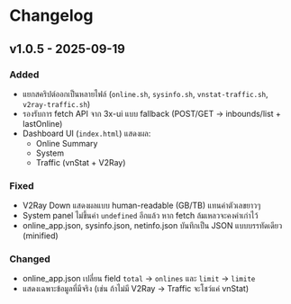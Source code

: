 # Changelog

## v1.0.5 - 2025-09-19
### Added
- แยกสคริปต์ออกเป็นหลายไฟล์ (`online.sh`, `sysinfo.sh`, `vnstat-traffic.sh`, `v2ray-traffic.sh`)
- รองรับการ fetch API จาก 3x-ui แบบ fallback (POST/GET → inbounds/list + lastOnline)
- Dashboard UI (`index.html`) แสดงผล:
  - Online Summary
  - System
  - Traffic (vnStat + V2Ray)

### Fixed
- V2Ray Down แสดงผลแบบ human-readable (GB/TB) แทนค่าตัวเลขยาวๆ
- System panel ไม่ขึ้นค่า `undefined` อีกแล้ว หาก fetch ล้มเหลวจะคงค่าเก่าไว้
- online_app.json, sysinfo.json, netinfo.json บันทึกเป็น JSON แบบบรรทัดเดียว (minified)

### Changed
- online_app.json เปลี่ยน field `total` → `onlines` และ `limit` → `limite`
- แสดงเฉพาะข้อมูลที่มีจริง (เช่น ถ้าไม่มี V2Ray → Traffic จะโชว์แค่ vnStat)
